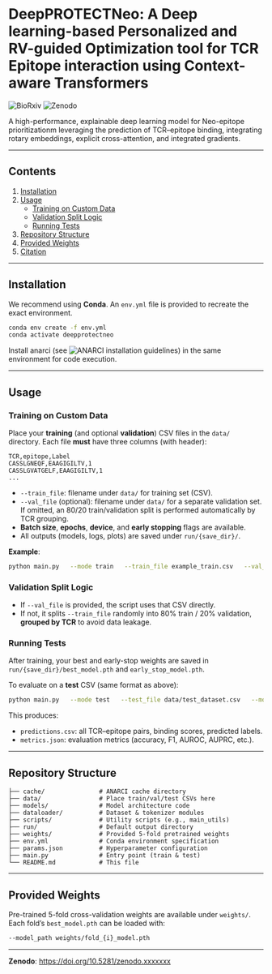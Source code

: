 # DeepPROTECTNeo: A Deep learning-based Personalized and RV-guided Optimization tool for TCR Epitope interaction using Context-aware Transformers

![BioRxiv](https://doi.org/10.1101/2025.01.04.631301) ![Zenodo](https://dummy.org/zenodo)

A high-performance, explainable deep learning model for Neo-epitope prioritizationm leveraging the prediction of TCR–epitope binding, integrating rotary embeddings, explicit cross-attention, and integrated gradients.

---

## Contents
1. [Installation](#installation)
2. [Usage](#usage)
   - [Training on Custom Data](#training-on-custom-data)
   - [Validation Split Logic](#validation-split-logic)
   - [Running Tests](#running-tests)
3. [Repository Structure](#repository-structure)
4. [Provided Weights](#provided-weights)
5. [Citation](#citation)

---

## Installation

We recommend using **Conda**. An `env.yml` file is provided to recreate the exact environment.

```bash
conda env create -f env.yml
conda activate deepprotectneo
```

Install anarci (see ![ANARCI installation guidelines](https://github.com/oxpig/ANARCI?tab=readme-ov-file#installation)) in the same environment for code execution.

---

## Usage

### Training on Custom Data

Place your **training** (and optional **validation**) CSV files in the `data/` directory. Each file **must** have three columns (with header):

```csv
TCR,epitope,Label
CASSLGNEQF,EAAGIGILTV,1
CASSLGVATGELF,EAAGIGILTV,1
...
```

- `--train_file`: filename under `data/` for training set (CSV).
- `--val_file` (optional): filename under `data/` for a separate validation set. If omitted, an 80/20 train/validation split is performed automatically by TCR grouping.
- **Batch size**, **epochs**, **device**, and **early stopping** flags are available.
- All outputs (models, logs, plots) are saved under `run/{save_dir}/`.

**Example**:
```bash
python main.py   --mode train   --train_file example_train.csv   --val_file example_val.csv   --batch_size 128   --epochs 30   --device cuda:0   --early_stopping   --run_dir run   --save_dir exp1
```

### Validation Split Logic
- If `--val_file` is provided, the script uses that CSV directly.  
- If not, it splits `--train_file` randomly into 80% train / 20% validation, **grouped by TCR** to avoid data leakage.

### Running Tests

After training, your best and early-stop weights are saved in `run/{save_dir}/best_model.pth` and `early_stop_model.pth`.

To evaluate on a **test** CSV (same format as above):
```bash
python main.py   --mode test   --test_file data/test_dataset.csv   --model_path run/exp1/best_model.pth   --predictions_file run/exp1/predictions.csv   --metric_file run/exp1/metrics.json   --batch_size 128   --device cuda:0
```

This produces:  
- `predictions.csv`: all TCR–epitope pairs, binding scores, predicted labels.  
- `metrics.json`: evaluation metrics (accuracy, F1, AUROC, AUPRC, etc.).

---

## Repository Structure

```
├── cache/               # ANARCI cache directory
├── data/                # Place train/val/test CSVs here
├── models/              # Model architecture code
├── dataloader/          # Dataset & tokenizer modules
├── scripts/             # Utility scripts (e.g., main_utils)
├── run/                 # Default output directory
├── weights/             # Provided 5-fold pretrained weights
├── env.yml              # Conda environment specification
├── params.json          # Hyperparameter configuration
├── main.py              # Entry point (train & test)
└── README.md            # This file
```

---

## Provided Weights

Pre-trained 5-fold cross-validation weights are available under `weights/`. Each fold’s `best_model.pth` can be loaded with:

```bash
--model_path weights/fold_{i}_model.pth
```

---

<!-- ## Citation

Please cite our preprint:

```bibtex
@article{DeepPROTECTNeo_2025,
  title = {DeepPROTECTNeo: Explainable TCR–Epitope Binding Prediction with Rotary Embeddings and Cross-Attention},
  author = {Your Author List},
  journal = {bioRxiv},
  year = {2025},
  doi = {10.1101/xxxxxxx},
  url = {https://doi.org/10.1101/xxxxxxx}
}
``` -->

**Zenodo**: https://doi.org/10.5281/zenodo.xxxxxxx
